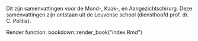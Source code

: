 Dit zijn samenvattingen voor de Mond-, Kaak-, en Aangezichtschirurg. 
Deze samenvattingen zijn ontstaan uit de Leuvense school (diensthoofd prof. dr. C. Politis). 

Render function:
bookdown::render_book("index.Rmd")
